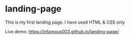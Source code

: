 # landing-page
This is my first landing page. I have used HTML &amp; CSS only

Live demo: https://infamous003.github.io/landing-page/
